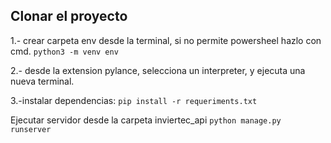 ## Clonar el proyecto
1.- crear carpeta env desde la terminal, si no permite powersheel hazlo con cmd.
`python3 -m venv env`

2.- desde la extension pylance, selecciona un interpreter, y ejecuta una nueva terminal.

3.-instalar dependencias: `pip install -r requeriments.txt`

Ejecutar servidor desde la carpeta inviertec_api
`python manage.py runserver`